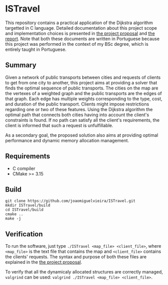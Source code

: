 # ISTravel

This repository contains a practical application of the Dijkstra algorithm targetted in C language. Detailed documentation about this project scope and implementation choices is presented in [the project proposal](doc/enunciado.pdf) and [the report](doc/relatorio/relatorio.pdf). Note that both these documents are written in Portuguese because this project was performed in the context of my BSc degree, which is entirely taught in Portuguese.

## Summary

Given a network of public transports between cities and requests of clients to get from one city to another, this project aims at providing a solver that finds the optimal sequence of public transports. The cities on the map are the vertexes of a weighted graph and the public transports are the edges of that graph. Each edge has multiple weights corresponding to the type, cost, and duration of the public transport. Clients might impose restrictions regarding one or two of these features. Using the Dijkstra algorithm the optimal path that connects both cities having into account the client's constraints is found. If no path can satisfy all the client's requirements, the client is informed that such a request is unfulfillable.

As a secondary goal, the proposed solution also aims at providing optimal performance and dynamic memory allocation management.

## Requirements

* C compiler
* CMake >= 3.15

## Build

```
git clone https://github.com/joaomiguelvieira/ISTravel.git
mkdir ISTravel/build
cd ISTravel/build
cmake ..
make -j
```

## Verification

To run the software, just type `./ISTravel <map_file> <client_file>`, where `<map_file>` is the text file that contains the map and `<client_file>` contains the clients' requests. The syntax and purpose of both these files are explained in the [the project proposal](doc/enunciado.pdf).

To verify that all the dynamicaly allocated structures are correctly managed, `valgrind` can be used: `valgrind ./ISTravel <map_file> <client_file>`.
